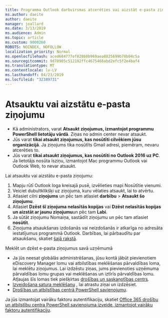```yaml
---
title: Programma Outlook darbvirsmas atcerēties vai aizstāt e-pasta ziņojumu
ms.author: daeite
author: daeite
manager: joallard
ms.date: 3/13/2019
ms.audience: Admin
ms.topic: article
ms.custom: 9000260
ROBOTS: NOINDEX, NOFOLLOW
localization_priority: Normal
ms.openlocfilehash: aced684777ef82860b969aea8825699b78b04c5a
ms.sourcegitcommit: 9d78905c512192ffc4675468abd2efc5f2e4baf4
ms.translationtype: MT
ms.contentlocale: lv-LV
ms.lasthandoff: 04/23/2019
ms.locfileid: "32389731"
---
```

# <a name="recall-or-replace-an-email-message"></a>Atsauktu vai aizstātu e-pasta ziņojumu

- Kā administrators, varat **Atsaukt ziņojumus, izmantojot programmu PowerShell lietotāju vārdā**. Ziņas no admin center nevar atsaukt.
- Jūs varat **tikai atsaukt ziņojumus, kas nosūtīti cilvēkiem jūsu organizācijā**. Ja ziņojums tika nosūtīts Gmail adresi, piemēram, nevaru atcerēties to.
- Jūs varat **tikai atsaukt ziņojumus, kas nosūtīti no Outlook 2016 uz PC**. Ja lietotājs nosūta īsziņu, izmantojot Mac programmu Outlook vai Outlook Web, to nevar atsaukt.

Lai atsauktu vai aizstātu e-pasta ziņojumu:

1. Mapju rūtī Outlook loga kreisajā pusē, izvēlieties mapi Nosūtītie vienumi.
1. Veiciet dubultklikšķi uz ziņojuma, kuru vēlaties atsaukt, lai to atvērtu.
1. Atlasiet cilni **ziņojums** un pēc tam atlasiet **darbību** > **Atsaukt šo ziņojumu**.
1. Atlasiet **Dzēst šī ziņojuma nelasītās kopijas** vai **Dzēst nelasītās kopijas un aizstāt ar jaunu ziņojumu**un pēc tam **Labi**.
1. Ja sūtāt ziņojumu Nomaiņa, sastādīt ziņojumu un pēc tam atlasiet **nosūtīt**.
1. Ziņojuma atsaukšanas izdošanās vai neizdošanās ir atkarīga no adresāta iestatījumus programmā Outlook. Darbības, lai pārbaudītu par atsaukšanu, skatiet [šajā rakstā](https://support.office.com/article/35027f88-d655-4554-b4f8-6c0729a723a0).

Meklēt un dzēst e-pasta ziņojumus savā uzņēmumā

- Ja jūs neesat globālās administrēšanas, jūsu kontā jābūt pievienotiem eDiscovery Manager lomu vai atbilstības meklēšanas pārvaldības loma, lai meklētu ziņojumus. Lai izdzēstu ziņas, jums pievienoties uzņēmuma pārvaldības lomu grupas vai meklēšanas un iztīrīs pārvaldības lomu. Atļaujas šīs lomas tiek piešķirtas [drošības un saskaņotības centrs](https://go.microsoft.com/fwlink/?linkid=2083731).
- [Izveidošana satura meklēšanu](https://docs.microsoft.com/office365/securitycompliance/content-search) , lai atrastu ziņai un izdzēsiet.
- [Drošības un atbilstības centrā PowerShell savienojumu](https://docs.microsoft.com/powershell/exchange/office-365-scc/connect-to-scc-powershell/connect-to-scc-powershell?view=exchange-ps).

Ja jūs izmantojat vairāku faktoru autentifikaciju, skatiet [Office 365 drošību un atbilstību centra PowerShell savienojuma izveide, izmantojot vairāku faktoru autentifikaciju](https://docs.microsoft.com/powershell/exchange/office-365-scc/connect-to-scc-powershell/mfa-connect-to-scc-powershell?view=exchange-ps).